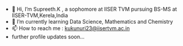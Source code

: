 - 👋 Hi, I’m Supreeth.K , a sophomore at IISER TVM pursuing BS-MS at IISER-TVM,Kerela,India
- 🌱 I’m currently learning Data Science, Mathematics and Chemistry 
- 📫 How to reach me : kukunuri23@iisertvm.ac.in
- further profile updates soon...

<!---
SUPREETH-7/SUPREETH-7 is a ✨ special ✨ repository because its `README.md` (this file) appears on your GitHub profile.
You can click the Preview link to take a look at your changes.
--->

